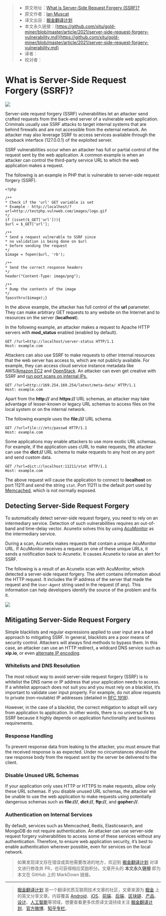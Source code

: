 > * 原文地址：[What is Server-Side Request Forgery (SSRF)?](https://www.acunetix.com/blog/articles/server-side-request-forgery-vulnerability/)
> * 原文作者：[Ian Muscat](https://www.acunetix.com/blog/author/ianmuscat/)
> * 译文出自：[掘金翻译计划](https://github.com/xitu/gold-miner)
> * 本文永久链接：[https://github.com/xitu/gold-miner/blob/master/article/2021/server-side-request-forgery-vulnerability.md](https://github.com/xitu/gold-miner/blob/master/article/2021/server-side-request-forgery-vulnerability.md)
> * 译者：
> * 校对者：

# What is Server-Side Request Forgery (SSRF)?

![](https://www.acunetix.com/wp-content/uploads/2019/02/ssrf_banner-910x273.png)

Server-side request forgery (SSRF) vulnerabilities let an attacker send crafted requests from the back-end server of a vulnerable web application. Criminals usually use SSRF attacks to target internal systems that are behind firewalls and are not accessible from the external network. An attacker may also leverage SSRF to access services available through the loopback interface (127.0.0.1) of the exploited server.

SSRF vulnerabilities occur when an attacker has full or partial control of the request sent by the web application. A common example is when an attacker can control the third-party service URL to which the web application makes a request.

The following is an example in PHP that is vulnerable to server-side request forgery (SSRF).

```
<?php

/**
* Check if the 'url' GET variable is set
* Example - http://localhost/?url=http://testphp.vulnweb.com/images/logo.gif
*/
if (isset($_GET['url'])){
$url = $_GET['url'];

/**
* Send a request vulnerable to SSRF since
* no validation is being done on $url
* before sending the request
*/
$image = fopen($url, 'rb');

/**
* Send the correct response headers
*/
header("Content-Type: image/png");

/**
* Dump the contents of the image
*/
fpassthru($image);}
```

In the above example, the attacker has full control of the **url** parameter. They can make arbitrary GET requests to any website on the Internet and to resources on the server (**localhost**).

In the following example, an attacker makes a request to Apache HTTP servers with **mod_status** enabled (enabled by default).

```
GET /?url=http://localhost/server-status HTTP/1.1
Host: example.com
```

Attackers can also use SSRF to make requests to other internal resources that the web server has access to, which are not publicly available. For example, they can access cloud service instance metadata like AWS/[Amazon EC2](http://docs.aws.amazon.com/AWSEC2/latest/UserGuide/ec2-instance-metadata.html) and [OpenStack](https://docs.openstack.org/admin-guide/compute-networking-nova.html). An attacker can even get creative with SSRF and [run port scans on internal IPs.](https://www.acunetix.com/blog/articles/ssrf-vulnerability-used-to-scan-the-web-servers-network/)

```
GET /?url=http://169.254.169.254/latest/meta-data/ HTTP/1.1
Host: example.com
```

Apart from the **http://** and **https://** URL schemas, an attacker may take advantage of lesser-known or legacy URL schemas to access files on the local system or on the internal network.

The following example uses the **file:///** URL schema.

```
GET /?url=file:///etc/passwd HTTP/1.1
Host: example.com
```

Some applications may enable attackers to use more exotic URL schemas. For example, if the application uses cURL to make requests, the attacker can use the **dict://** URL schema to make requests to any host on any port and send custom data.

```
GET /?url=dict://localhost:11211/stat HTTP/1.1
Host: example.com
```

The above request will cause the application to connect to **localhost** on port 11211 and send the string `stat`. Port 11211 is the default port used by [Memcached](https://memcached.org/), which is not normally exposed.

## Detecting Server-Side Request Forgery

To automatically detect server-side request forgery, you need to rely on an intermediary service. Detection of such vulnerabilities requires an out-of-band and time-delay vector. Acunetix solves this by using [AcuMonitor](https://www.acunetix.com/vulnerability-scanner/acumonitor-technology/) as the intermediary service.

During a scan, Acunetix makes requests that contain a unique AcuMonitor URL. If AcuMonitor receives a request on one of these unique URLs, it sends a notification back to Acunetix. It causes Acunetix to raise an alert for SSRF.

The following is a result of an Acunetix scan with AcuMonitor, which detected a server-side request forgery. The alert contains information about the HTTP request. It includes the IP address of the server that made the request and the `User-Agent` string used in the request (if any). This information can help developers identify the source of the problem and fix it.

![](https://www.acunetix.com/wp-content/uploads/2019/02/ssrf_screenshot-910x673.png)

## Mitigating Server-Side Request Forgery

Simple blacklists and regular expressions applied to user input are a bad approach to mitigating SSRF. In general, blacklists are a poor means of security control. Attackers will always find methods to bypass them. In this case, an attacker can use an HTTP redirect, a wildcard DNS service such as **xip.io**, or even [alternate IP encoding](http://www.pc-help.org/obscure.htm).

### Whitelists and DNS Resolution

The most robust way to avoid server-side request forgery (SSRF) is to whitelist the DNS name or IP address that your application needs to access. If a whitelist approach does not suit you and you must rely on a blacklist, it’s important to validate user input properly. For example, do not allow requests to private (non-routable) IP addresses (detailed in [RFC 1918](https://tools.ietf.org/html/rfc1918)).

However, in the case of a blacklist, the correct mitigation to adopt will vary from application to application. In other words, there is no universal fix to SSRF because it highly depends on application functionality and business requirements.

### Response Handling

To prevent response data from leaking to the attacker, you must ensure that the received response is as expected. Under no circumstances should the raw response body from the request sent by the server be delivered to the client.

### Disable Unused URL Schemas

If your application only uses HTTP or HTTPS to make requests, allow only these URL schemas. If you disable unused URL schemas, the attacker will be unable to use the web application to make requests using potentially dangerous schemas such as **file:///**, **dict://**, **ftp://**, and **gopher://**.

### Authentication on Internal Services

By default, services such as Memcached, Redis, Elasticsearch, and MongoDB do not require authentication. An attacker can use server-side request forgery vulnerabilities to access some of these services without any authentication. Therefore, to ensure web application security, it’s best to enable authentication wherever possible, even for services on the local network.

> 如果发现译文存在错误或其他需要改进的地方，欢迎到 [掘金翻译计划](https://github.com/xitu/gold-miner) 对译文进行修改并 PR，也可获得相应奖励积分。文章开头的 **本文永久链接** 即为本文在 GitHub 上的 MarkDown 链接。

---

> [掘金翻译计划](https://github.com/xitu/gold-miner) 是一个翻译优质互联网技术文章的社区，文章来源为 [掘金](https://juejin.im) 上的英文分享文章。内容覆盖 [Android](https://github.com/xitu/gold-miner#android)、[iOS](https://github.com/xitu/gold-miner#ios)、[前端](https://github.com/xitu/gold-miner#前端)、[后端](https://github.com/xitu/gold-miner#后端)、[区块链](https://github.com/xitu/gold-miner#区块链)、[产品](https://github.com/xitu/gold-miner#产品)、[设计](https://github.com/xitu/gold-miner#设计)、[人工智能](https://github.com/xitu/gold-miner#人工智能)等领域，想要查看更多优质译文请持续关注 [掘金翻译计划](https://github.com/xitu/gold-miner)、[官方微博](http://weibo.com/juejinfanyi)、[知乎专栏](https://zhuanlan.zhihu.com/juejinfanyi)。
